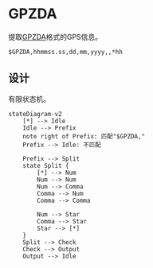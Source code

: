 # GPZDA

提取[GPZDA](https://docs.novatel.com/OEM7/Content/Logs/GPZDA.htm)格式的GPS信息。

```
$GPZDA,hhmmss.ss,dd,mm,yyyy,,*hh
```

## 设计

有限状态机。

```mermaid
stateDiagram-v2
    [*] --> Idle
    Idle --> Prefix
    note right of Prefix: 匹配"$GPZDA,"
    Prefix --> Idle: 不匹配
    
    Prefix --> Split
    state Split {
        [*] --> Num
        Num --> Num
        Num --> Comma
        Comma --> Num
        Comma --> Comma

        Num --> Star
        Comma --> Star
        Star --> [*]
    }
    Split --> Check
    Check --> Output
    Output --> Idle
```

